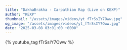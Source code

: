 ```yaml
---
title: "DakhaBrakha - Carpathian Rap (Live on KEXP)"
author: "KEXP"
thumbnail: "/assets/images/videos/yt_fTrSsIY7Oww.jpg"
og_image: "/assets/images/videos/yt_fTrSsIY7Oww.jpg"
date: "2025-03-08 03:01:00 +0000"
---
```


{% youtube_tag fTrSsIY7Oww %}
